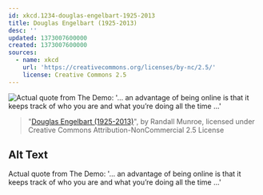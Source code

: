 ```yaml
---
id: xkcd.1234-douglas-engelbart-1925-2013
title: Douglas Engelbart (1925-2013)
desc: ''
updated: 1373007600000
created: 1373007600000
sources:
  - name: xkcd
    url: 'https://creativecommons.org/licenses/by-nc/2.5/'
    license: Creative Commons 2.5
---
```

![Actual quote from The Demo: '... an advantage of being online is that it keeps track of who you are and what you’re doing all the time ...'](https://imgs.xkcd.com/comics/douglas_engelbart_1925_2013.png)
> "[Douglas Engelbart (1925-2013)](https://xkcd.com/1234/)", by Randall Munroe, licensed under Creative Commons Attribution-NonCommercial 2.5 License

## Alt Text
Actual quote from The Demo: '... an advantage of being online is that it keeps track of who you are and what you’re doing all the time ...'
